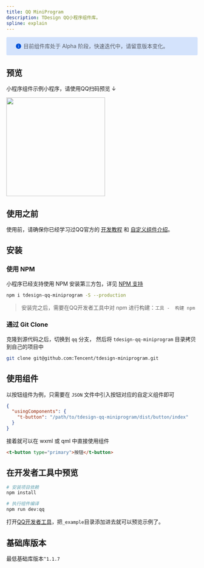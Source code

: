 ```yaml
---
title: QQ MiniProgram
description: TDesign QQ小程序组件库。
spline: explain
---
```


<div style="background: #d4e3fc; display: flex; align-items: center; line-height: 20px; padding: 14px 24px; border-radius: 3px; color: #555a65">
  <svg fill="none" viewBox="0 0 16 16" width="16px" height="16px" style="margin-right: 5px">
    <path fill="rgb(0, 82, 217)" d="M8 15A7 7 0 108 1a7 7 0 000 14zM7.4 4h1.2v1.2H7.4V4zm.1 2.5h1V12h-1V6.5z" fillOpacity="0.9"></path>
  </svg>
  目前组件库处于 Alpha 阶段，快速迭代中，请留意版本变化。
</div>

## 预览

小程序组件示例小程序，请使用QQ扫码预览 ↓
<br/>

<img width="260" src="https://spark-static.gamecenter.qq.com/xy/openqa/qrcode.jpeg" />

## 使用之前

使用前，请确保你已经学习过QQ官方的 [开发教程](https://q.qq.com/wiki/develop/miniprogram/frame/) 和 [自定义组件介绍](https://q.qq.com/wiki/develop/miniprogram/frame/diy_components/)。

## 安装

### 使用 NPM

小程序已经支持使用 NPM 安装第三方包，详见 [NPM 支持](https://developers.weixin.qq.com/miniprogram/dev/devtools/npm.html?search-key=npm)

```bash
npm i tdesign-qq-miniprogram -S --production
```

> 安装完之后，需要在QQ开发者工具中对 npm 进行构建：`工具 -  构建 npm`

### 通过 Git Clone

克隆到源代码之后，切换到 `qq` 分支， 然后将 `tdesign-qq-miniprogram` 目录拷贝到自己的项目中

```bash
git clone git@github.com:Tencent/tdesign-miniprogram.git
```


## 使用组件

以按钮组件为例，只需要在 `JSON` 文件中引入按钮对应的自定义组件即可

```json
{
  "usingComponents": {
    "t-button": "/path/to/tdesign-qq-miniprogram/dist/button/index"
  }
}
```

接着就可以在 wxml 或 qml 中直接使用组件

```html
<t-button type="primary">按钮</t-button>
```

## 在开发者工具中预览

```bash
# 安装项目依赖
npm install

# 执行组件编译
npm run dev:qq
```

打开[QQ开发者工具](https://q.qq.com/wiki/tools/devtool/)，把`_example`目录添加进去就可以预览示例了。

## 基础库版本

最低基础库版本`^1.1.7`
